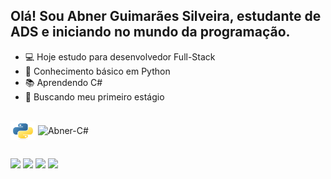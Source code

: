 ## Olá! Sou Abner Guimarães Silveira, estudante de ADS e iniciando no mundo da programação.
- 💻 Hoje estudo para desenvolvedor Full-Stack
- 📒 Conhecimento básico em Python
- 📚 Aprendendo C#
- 👔 Buscando meu primeiro estágio

<div style="display: inline_block"><br>
  <img align="center" alt="Abner-Python" height="30" width="40" src="https://raw.githubusercontent.com/devicons/devicon/master/icons/python/python-original.svg">
  <img align="center" alt="Abner-C#" height="30" width="40" src="https://cdn.iconscout.com/icon/free/png-256/free-csharp-1175240.png?f=webp&w=256">
</div>
  
##

<div> 
  <a href="https://instagram.com/abner_silveira.g" target="_blank"><img src="https://img.shields.io/badge/-Instagram-%23E4405F?style=for-the-badge&logo=instagram&logoColor=white" target="_blank"></a>
  <a href="https://wa.me/+5527997422255" target="_blank"><img src="https://img.shields.io/badge/WhatsApp-25D366?style=for-the-badge&logo=whatsapp&logoColor=white" target="_blank"></a>
  <a href="mailto:abnergsilveira@gmail.com"><img src="https://img.shields.io/badge/-Gmail-%23333?style=for-the-badge&logo=gmail&logoColor=white" target="_blank"></a>
  <a href="https://www.linkedin.com/in/abner-guimar%C3%A3es-a08356222/" target="_blank"><img src="https://img.shields.io/badge/-LinkedIn-%230077B5?style=for-the-badge&logo=linkedin&logoColor=white" target="_blank"></a> 
</div>
